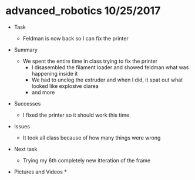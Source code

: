 # advanced_robotics 10/25/2017


* Task
	* Feldman is now back so I can fix the printer
* Summary
	* We spent the entire time in class trying to fix the printer
		* I disasembled the filament loader and showed feldman what was happening inside it 
		* We had to unclog the extruder and when I did, it spat out what looked like explosive diarea 
		* and more	

* Successes
	* I fixed the printer so it should work this time
* Issues
	* It took all class because of how many things were wrong
* Next task
	* Trying my 6th completely new itteration of the frame

* Pictures and Videos
	* 
